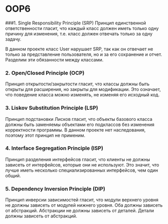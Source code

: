 # OOP6
###1. Single Responsibility Principle (SRP)
Принцип единственной ответственности гласит, что каждый класс должен иметь только одну причину для изменения, т.е. класс должен отвечать только за одну задачу.

В данном проекте класс User нарушает SRP, так как он отвечает не только за представление пользователя, но и за его сохранение и отчет. Разделим эти обязанности между классами.

### 2. Open/Closed Principle (OCP)
Принцип открытости/закрытости гласит, что классы должны быть открыты для расширения, но закрыты для модификации. Это означает, что поведение класса можно изменять, не изменяя его исходный код.

### 3. Liskov Substitution Principle (LSP)
Принцип подстановки Лисков гласит, что объекты базового класса должны быть заменяемы объектами его подклассов без изменения корректности программы. В данном проекте нет наследования, поэтому этот принцип не применим.

### 4. Interface Segregation Principle (ISP)
Принцип разделения интерфейсов гласит, что клиенты не должны зависеть от интерфейсов, которые они не используют. Это значит, что лучше иметь несколько специализированных интерфейсов, чем один общий.

### 5. Dependency Inversion Principle (DIP)
Принцип инверсии зависимостей гласит, что модули верхнего уровня не должны зависеть от модулей нижнего уровня. Оба должны зависеть от абстракций. Абстракции не должны зависеть от деталей. Детали должны зависеть от абстракций.
